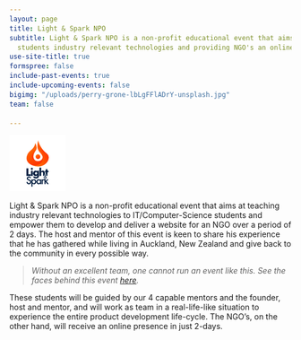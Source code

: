 ```yaml
---
layout: page
title: Light & Spark NPO
subtitle: Light & Spark NPO is a non-profit educational event that aims at teaching   IT
  students industry relevant technologies and providing NGO's an online presence
use-site-title: true
formspree: false
include-past-events: true
include-upcoming-events: false
bigimg: "/uploads/perry-grone-lbLgFFlADrY-unsplash.jpg"
team: false

---
```

 ![](/uploads/lnsnpologo-100by100.jpg)

Light & Spark NPO is a non-profit educational event that aims at teaching industry relevant technologies to IT/Computer-Science students and empower them to develop and deliver a website for an NGO over a period of 2 days. The host and mentor of this event is keen to share his experience that he has gathered while living in Auckland, New Zealand and give back to the community in every possible way.

> _Without an excellent team, one cannot run an event like this. See the faces behind this event_ [_here_](/team)_._

These students will be guided by our 4 capable mentors and the founder, host and mentor, and will work as team in a real-life-like situation to experience the entire product development life-cycle. The NGO’s, on the other hand, will receive an online presence in just 2-days.